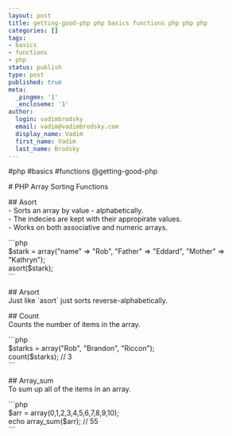 ```yaml
---
layout: post
title: getting-good-php php basics functions php php php
categories: []
tags:
- basics
- functions
- php
status: publish
type: post
published: true
meta:
  _pingme: '1'
  _encloseme: '1'
author:
  login: vadimbrodsky
  email: vadim@vadimbrodsky.com
  display_name: Vadim
  first_name: Vadim
  last_name: Brodsky
---
```

<p>#php #basics #functions @getting-good-php</p>
<p># PHP Array Sorting Functions</p>
<p>## Asort<br />
- Sorts an array by value - alphabetically.<br />
- The indecies are kept with their appropirate values.<br />
- Works on both associative and numeric arrays.</p>
<p>```php<br />
$stark = array("name" =&gt; "Rob", "Father" =&gt; "Eddard", "Mother" =&gt; "Kathryn");<br />
asort($stark);<br />
```</p>
<p>## Arsort<br />
Just like `asort` just sorts reverse-alphabetically.</p>
<p>## Count<br />
Counts the number of items in the array.</p>
<p>```php<br />
$starks = array("Rob", "Brandon", "Riccon");<br />
count($starks); // 3<br />
```</p>
<p>## Array_sum<br />
To sum up all of the items in an array.</p>
<p>```php<br />
$arr = array(0,1,2,3,4,5,6,7,8,9,10);<br />
echo array_sum($arr);   // 55<br />
```</p>
